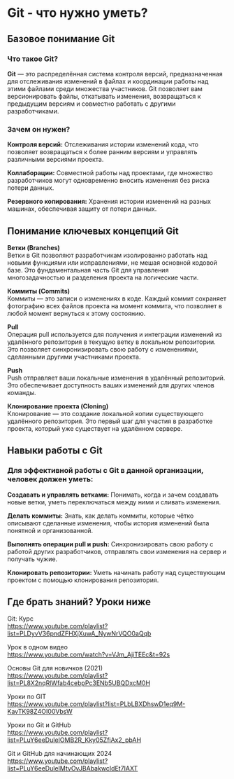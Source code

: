 # Git - что нужно уметь?

## Базовое понимание Git

### Что такое Git?

**Git** — это распределённая система контроля версий, предназначенная для отслеживания изменений в файлах и координации
работы над этими файлами среди множества участников. Git позволяет вам версионировать файлы, откатывать изменения,
возвращаться к предыдущим версиям и совместно работать с другими разработчиками.

### Зачем он нужен?

**Контроля версий:** Отслеживания истории изменений кода, что позволяет возвращаться к более ранним версиям и управлять
различными версиями проекта.  

**Коллаборации:** Совместной работы над проектами, где множество разработчиков могут одновременно вносить изменения без
риска потери данных.  

**Резервного копирования:** Хранения истории изменений на разных машинах, обеспечивая защиту от потери данных.

## Понимание ключевых концепций Git

**Ветки (Branches)**  
Ветки в Git позволяют разработчикам изолированно работать над новыми функциями или исправлениями, не мешая основной
кодовой базе. Это фундаментальная часть Git для управления многозадачностью и разделения проекта на логические части.

**Коммиты (Commits)**  
Коммиты — это записи о изменениях в коде. Каждый коммит сохраняет фотографию всех файлов проекта на момент коммита, что
позволяет в любой момент вернуться к этому состоянию.  

**Pull**  
Операция pull используется для получения и интеграции изменений из удалённого репозитория в текущую ветку в локальном
репозитории. Это позволяет синхронизировать свою работу с изменениями, сделанными другими участниками проекта.  

**Push**  
Push отправляет ваши локальные изменения в удалённый репозиторий. Это обеспечивает доступность ваших изменений для
других членов команды.  

**Клонирование проекта (Cloning)**  
Клонирование — это создание локальной копии существующего удалённого репозитория. Это первый шаг для участия в
разработке проекта, который уже существует на удалённом сервере.

## Навыки работы с Git

### Для эффективной работы с Git в данной организации, человек должен уметь:

**Создавать и управлять ветками:** Понимать, когда и зачем создавать новые ветки, уметь переключаться между ними и сливать изменения.  

**Делать коммиты:** Знать, как делать коммиты, которые чётко описывают сделанные изменения, чтобы история изменений была понятной и организованной.  

**Выполнять операции pull и push:** Синхронизировать свою работу с работой других разработчиков, отправлять свои изменения на сервер и получать чужие.  

**Клонировать репозитории:** Уметь начинать работу над существующим проектом с помощью клонирования репозитория.  

## Где брать знаний? Уроки ниже

Git: Курс  
https://www.youtube.com/playlist?list=PLDyvV36pndZFHXjXuwA_NywNrVQO0aQqb

Урок в одном видео  
https://www.youtube.com/watch?v=VJm_AjiTEEc&t=92s

Основы Git для новичков (2021)  
https://www.youtube.com/playlist?list=PL8X2nqRlWfab4cebpPc3ENb5UBQDxcM0H

Уроки по GIT  
https://www.youtube.com/playlist?list=PLbLBXDhswD1eq9M-KavTK98Z4OI00VbsW

Уроки по Git и GitHub  
https://www.youtube.com/playlist?list=PLuY6eeDuleIOMB2R_Kky05ZfiAx2_pbAH

Git и GitHub для начинающих 2024  
https://www.youtube.com/playlist?list=PLuY6eeDuleIMtvOvJBAbakwcIdEt7IAXT


